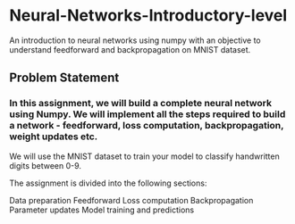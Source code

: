 # Neural-Networks-Introductory-level
An introduction to neural networks using numpy with an objective to understand feedforward and backpropagation on MNIST dataset.

## Problem Statement

### In this assignment, we will build a complete neural network using Numpy. We will implement all the steps required to build a network - feedforward, loss computation, backpropagation, weight updates etc. 

We will use the MNIST dataset to train your model to classify handwritten digits between 0-9.

The assignment is divided into the following sections:

Data preparation
Feedforward
Loss computation
Backpropagation
Parameter updates
Model training and predictions 
